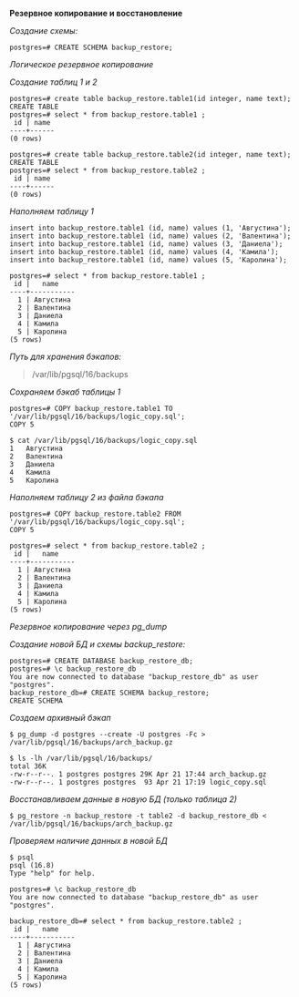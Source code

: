 **Резервное копирование и восстановление**  
  
*Создание схемы:*  
```
postgres=# CREATE SCHEMA backup_restore;
```
  
*Логическое резервное копирование*  
  
*Создание таблиц 1 и 2*  
```
postgres=# create table backup_restore.table1(id integer, name text);
CREATE TABLE
postgres=# select * from backup_restore.table1 ;
 id | name 
----+------
(0 rows)

postgres=# create table backup_restore.table2(id integer, name text);
CREATE TABLE
postgres=# select * from backup_restore.table2 ;
 id | name 
----+------
(0 rows)
```
  
*Наполняем таблицу 1*  
```
insert into backup_restore.table1 (id, name) values (1, 'Августина');
insert into backup_restore.table1 (id, name) values (2, 'Валентина');
insert into backup_restore.table1 (id, name) values (3, 'Даниела');
insert into backup_restore.table1 (id, name) values (4, 'Камила');
insert into backup_restore.table1 (id, name) values (5, 'Каролина');

postgres=# select * from backup_restore.table1 ;
 id |   name    
----+-----------
  1 | Августина
  2 | Валентина
  3 | Даниела
  4 | Камила
  5 | Каролина
(5 rows)
```
  
*Путь для хранения бэкапов:*  
> /var/lib/pgsql/16/backups
  
*Сохраняем бэкаб таблицы 1*  
```
postgres=# COPY backup_restore.table1 TO '/var/lib/pgsql/16/backups/logic_copy.sql';
COPY 5

$ cat /var/lib/pgsql/16/backups/logic_copy.sql 
1	Августина
2	Валентина
3	Даниела
4	Камила
5	Каролина
```
  
*Наполняем таблицу 2 из файла бэкапа*  
```
postgres=# COPY backup_restore.table2 FROM '/var/lib/pgsql/16/backups/logic_copy.sql';
COPY 5

postgres=# select * from backup_restore.table2 ;
 id |   name    
----+-----------
  1 | Августина
  2 | Валентина
  3 | Даниела
  4 | Камила
  5 | Каролина
(5 rows)
```
  
*Резервное копирование через pg_dump*  
  
*Создание новой БД и схемы backup_restore:*  
```
postgres=# CREATE DATABASE backup_restore_db;
postgres=# \c backup_restore_db 
You are now connected to database "backup_restore_db" as user "postgres".
backup_restore_db=# CREATE SCHEMA backup_restore;
CREATE SCHEMA
```
  
*Создаем архивный бэкап*  
```
$ pg_dump -d postgres --create -U postgres -Fc > /var/lib/pgsql/16/backups/arch_backup.gz

$ ls -lh /var/lib/pgsql/16/backups/
total 36K
-rw-r--r--. 1 postgres postgres 29K Apr 21 17:44 arch_backup.gz
-rw-r--r--. 1 postgres postgres  93 Apr 21 17:19 logic_copy.sql
```

*Восстанавливаем данные в новую БД (только таблица 2)*  
```
$ pg_restore -n backup_restore -t table2 -d backup_restore_db < /var/lib/pgsql/16/backups/arch_backup.gz
```
  
*Проверяем наличие данных в новой БД*  
```
$ psql 
psql (16.8)
Type "help" for help.

postgres=# \c backup_restore_db 
You are now connected to database "backup_restore_db" as user "postgres".

backup_restore_db=# select * from backup_restore.table2 ;
 id |   name    
----+-----------
  1 | Августина
  2 | Валентина
  3 | Даниела
  4 | Камила
  5 | Каролина
(5 rows)
```
